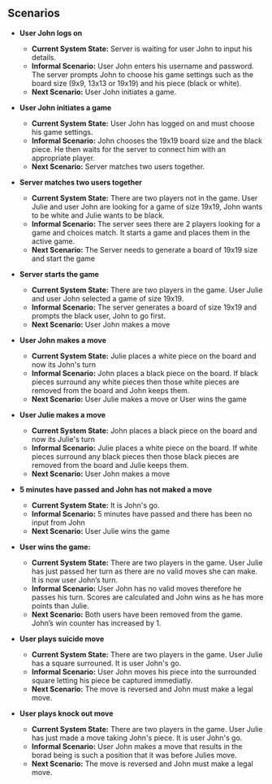﻿## Scenarios

- **User John logs on**
  - **Current System State:**
    Server is waiting for user John to input his details.
  - **Informal Scenario:**
    User John enters his username and password. The server prompts John to choose his game settings such as the board size (9x9, 13x13 or 19x19) and his piece (black or white).
  - **Next Scenario:**
    User John initiates a game.
   
- **User John initiates a game**
  - **Current System State:**
    User John has logged on and must choose his game settings.
  - **Informal Scenario:**
    John chooses the 19x19 board size and the black piece. He then waits for the server to connect him with an appropriate player. 
  - **Next Scenario:**
    Server matches two users together.

- **Server matches two users together**
  - **Current System State:**
    There are two players not in the game. User Julie and user John are looking for a game of size 19x19, John wants to be white and Julie wants to be black.
  - **Informal Scenario:**
    The server sees there are 2 players looking for a game and choices match. It starts a game and places them in the active game.
  - **Next Scenario:**
    The Server needs to generate a board of 19x19 size and start the game

- **Server starts the game**
  - **Current System State:**
    There are two players in the game. User Julie and user John selected a game of size 19x19.
  - **Informal Scenario:**
    The server generates a board of size 19x19 and prompts the black user, John to go first.
  - **Next Scenario:**
    User John makes a move

- **User John makes a move**
  - **Current System State:**
    Julie places a white piece on the board and now its John's turn
  - **Informal Scenario:**
    John places a black piece on the board. If black pieces surround any white pieces then those white pieces are removed from the board and John keeps them.
  - **Next Scenario:**
    User Julie makes a move or User wins the game
    
- **User Julie makes a move**
  - **Current System State:**
    John places a black piece on the board and now its Julie's turn
  - **Informal Scenario:**
    Julie places a white piece on the board. If white pieces surround any black pieces then those black pieces are removed from the board and Julie keeps them.
  - **Next Scenario:**
    User John makes a move

- **5 minutes have passed and John has not maked a move**
  - **Current System State:**
    It is John's go.
  - **Informal Scenario:**
    5 minutes have passed and there has been no input from John
  - **Next Scenario:**
    User Julie wins the game

- **User wins the game:**
  - **Current System State:**
    There are two players in the game. User Julie has just passed her turn as there are no valid moves she can make. It is now user John’s turn.
  - **Informal Scenario:**
    User John has no valid moves therefore he passes his turn. Scores are calculated and John wins as he has more points than Julie.
  - **Next Scenario:**
    Both users have been removed from the game. John’s win counter has increased by 1.

- **User plays suicide move**
  - **Current System State:**
    There are two players in the game. User Julie has a square surrouned. It is user John's go.
  - **Informal Scenario:**
    User John moves his piece into the surrounded square letting his piece be captured immediatly. 
  - **Next Scenario:**
    The move is reversed and John must make a legal move.

- **User plays knock out move**
  - **Current System State:**
    There are two players in the game. User Julie has just made a move taking John's piece. It is user John's go.
  - **Informal Scenario:**
    User John makes a move that results in the borad being is such a position that it was before Julies move. 
  - **Next Scenario:**
    The move is reversed and John must make a legal move.


